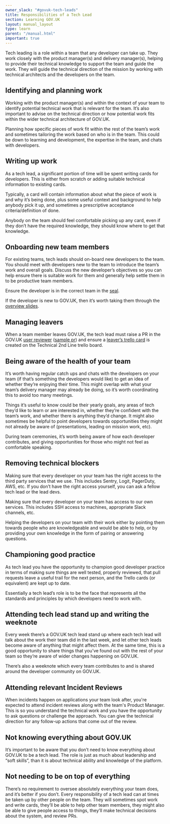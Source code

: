 ```yaml
---
owner_slack: "#govuk-tech-leads"
title: Responsibilities of a Tech Lead
section: Learning GOV.UK
layout: manual_layout
type: learn
parent: "/manual.html"
important: true
---
```


Tech leading is a role within a team that any developer can take up. They work closely with the product manager(s) and delivery manager(s), helping to provide their technical knowledge to support the team and guide the work. They will guide the technical direction of the mission by working with technical architects and the developers on the team.

## Identifying and planning work

Working with the product manager(s) and within the context of your team to identify potential technical work that is relevant for the team. It’s also important to advise on the technical direction or how potential work fits within the wider technical architecture of GOV.UK.

Planning how specific pieces of work fit within the rest of the team’s work and sometimes tailoring the work based on who is in the team. This could be down to learning and development, the expertise in the team, and chats with developers.

## Writing up work

As a tech lead, a significant portion of time will be spent writing cards for developers. This is either from scratch or adding suitable technical information to existing cards.

Typically, a card will contain information about what the piece of work is and why it’s being done, plus some useful context and background to help anybody pick it up, and sometimes a prescriptive acceptance criteria/definition of done.

Anybody on the team should feel comfortable picking up any card, even if they don’t have the required knowledge, they should know where to get that knowledge.

## Onboarding new team members

For existing teams, tech leads should on-board new developers to the team. You should meet with developers new to the team to introduce the team’s work and overall goals. Discuss the new developer’s objectives so you can help ensure there is suitable work for them and generally help settle them in to be productive team members.

Ensure the developer is in the correct team in the [seal][].

If the developer is new to GOV.UK, then it’s worth taking them through the [overview slides][].

[seal]: https://github.com/alphagov/seal/blob/main/config/alphagov.yml
[overview slides]: https://docs.google.com/presentation/d/1nAE65Og04JYNAc0VjYaUYLqNLuUOM9r3Mvo0PGFy_Zk/edit

## Managing leavers

When a team member leaves GOV.UK, the tech lead must raise a PR in the GOV.UK [user reviewer][] ([sample pr][]) and ensure a [leaver’s trello card][] is created on the Technical 2nd Line trello board.

[user reviewer]: https://github.com/alphagov/govuk-user-reviewer
[sample pr]: https://github.com/alphagov/govuk-user-reviewer/pull/542
[leaver’s trello card]: https://trello.com/c/IQIV54Pc/378-leaver

## Being aware of the health of your team

It’s worth having regular catch ups and chats with the developers on your team (if that’s something the developers would like) to get an idea of whether they’re enjoying their time. This might overlap with what your team’s delivery manager may already be doing, so it’s worth coordinating this to avoid too many meetings.

Things it’s useful to know could be their yearly goals, any areas of tech they’d like to learn or are interested in, whether they’re confident with the team’s work, and whether there is anything they’d change. It might also sometimes be helpful to point developers towards opportunities they might not already be aware of (presentations, leading on mission work, etc).

During team ceremonies, it’s worth being aware of how each developer contributes, and giving opportunities for those who might not feel as comfortable speaking.

## Removing technical blockers

Making sure that every developer on your team has the right access to the third party services that we use. This includes Sentry, Logit, PagerDuty, AWS, etc. If you don’t have the right access yourself, you can ask a fellow tech lead or the lead devs.

Making sure that every developer on your team has access to our own services. This includes SSH access to machines, appropriate Slack channels, etc.

Helping the developers on your team with their work either by pointing them towards people who are knowledgeable and would be able to help, or by providing your own knowledge in the form of pairing or answering questions.

## Championing good practice

As tech lead you have the opportunity to champion good developer practice in terms of making sure things are well tested, properly reviewed, that pull requests leave a useful trail for the next person, and the Trello cards (or equivalent) are kept up to date.

Essentially a tech lead’s role is to be the face that represents all the standards and principles by which developers need to work with.

## Attending tech lead stand up and writing the weeknote

Every week there’s a GOV.UK tech lead stand up where each tech lead will talk about the work their team did in the last week, and let other tech leads become aware of anything that might affect them. At the same time, this is a good opportunity to share things that you’ve found out with the rest of your team so they’re aware of wider changes happening on GOV.UK.

There’s also a weeknote which every team contributes to and is shared around the developer community on GOV.UK.

## Attending relevant Incident Reviews

When incidents happen on applications your team look after, you're expected to attend incident reviews along with the team's Product Manager. This is so you understand the technical work and you have the opportunity to ask questions or challenge the approach. You can give the technical direction for any follow-up actions that come out of the review.

## Not knowing everything about GOV.UK

It’s important to be aware that you don’t need to know everything about GOV.UK to be a tech lead. The role is just as much about leadership and “soft skills”, than it is about technical ability and knowledge of the platform.

## Not needing to be on top of everything

There’s no requirement to oversee absolutely everything your team does, and it’s better if you don’t. Every responsibility of a tech lead can at times be taken up by other people on the team. They will sometimes spot work and write cards, they’ll be able to help other team members, they might also be able to give people access to things, they’ll make technical decisions about the system, and review PRs.
